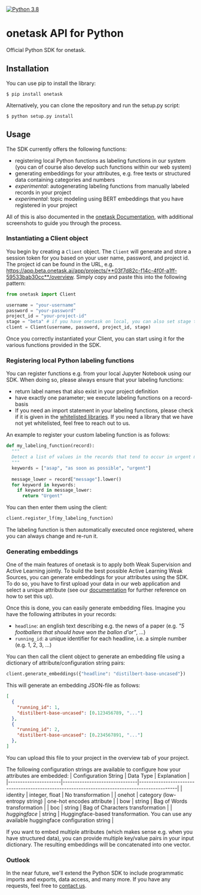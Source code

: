 [![Python 3.8](https://img.shields.io/badge/python-3.8-blue.svg)](https://www.python.org/downloads/release/python-380/)

# onetask API for Python

Official Python SDK for onetask.

## Installation

You can use pip to install the library:

`$ pip install onetask`

Alternatively, you can clone the repository and run the setup.py script:

`$ python setup.py install`

## Usage

The SDK currently offers the following functions:
- registering local Python functions as labeling functions in our system (you can of course also develop such functions within our web system)
- generating embeddings for your attributes, e.g. free texts or structured data containing categories and numbers
- _experimental_: autogenerating labeling functions from manually labeled records in your project
- _experimental_: topic modeling using BERT embeddings that you have registered in your project

All of this is also documented in the [onetask Documentation](https://onetask.readme.io/reference/getting-started), with additional screenshots to guide you through the process.


### Instantiating a Client object

You begin by creating a `Client` object. The `Client` will generate and store a session token for you based on your user name, password, and project id. The project id can be found in the URL, e.g. https://app.beta.onetask.ai/app/projects/**03f7d82c-f14c-4f0f-a1ff-59533bab30cc**/overview. Simply copy and paste this into the following pattern:

```python
from onetask import Client

username = "your-username"
password = "your-password"
project_id = "your-project-id"
stage = "beta" # if you have onetask on local, you can also set stage to "local"
client = Client(username, password, project_id, stage)
```

Once you correctly instantiated your Client, you can start using it for the various functions provided in the SDK. 


### Registering local Python labeling functions

You can register functions e.g. from your local Jupyter Notebook using our SDK. When doing so, please always ensure that your labeling functions:
- return label names that also exist in your project definition
- have exactly one parameter; we execute labeling functions on a record-basis
- If you need an import statement in your labeling functions, please check if it is given in the [whitelisted libraries](https://onetask.readme.io/reference/whitelisted-libraries). If you need a library that we have not yet whitelisted, feel free to reach out to us.

An example to register your custom labeling function is as follows:
```python
def my_labeling_function(record):
  """
  Detect a list of values in the records that tend to occur in urgent messages.
  """
  keywords = ["asap", "as soon as possible", "urgent"]
  
  message_lower = record["message"].lower()
  for keyword in keywords:
    if keyword in message_lower:
      return "Urgent"
```

You can then enter them using the client:

```python
client.register_lf(my_labeling_function)
```

The labeling function is then automatically executed once registered, where you can always change and re-run it.

### Generating embeddings

One of the main features of onetask is to apply both Weak Supervision and Active Learning jointly. To build the best possible Active Learning Weak Sources, you can generate embeddings for your attributes using the SDK. To do so, you have to first upload your data in our web application and select a unique attribute (see our [documentation](https://onetask.readme.io/reference/create-your-project) for further reference on how to set this up).

Once this is done, you can easily generate embedding files. Imagine you have the following attributes in your records:
- `headline`: an english text describing e.g. the news of a paper (e.g. _"5 footballers that should have won the ballon d'or"_, ...)
- `running_id`: a unique identifier for each headline, i.e. a simple number (e.g. 1, 2, 3, ...)

You can then call the client object to generate an embedding file using a dictionary of attribute/configuration string pairs:
```python
client.generate_embeddings({"headline": "distilbert-base-uncased"})
```

This will generate an embedding JSON-file as follows:

```json
[
  {
    "running_id": 1,
    "distilbert-base-uncased": [0.123456789, "..."]
  },
  {
    "running_id": 2,
    "distilbert-base-uncased": [0.234567891, "..."]
  },
]
```

You can upload this file to your project in the overview tab of your project.

The following configuration strings are available to configure how your attributes are embedded:
| Configuration String | Data Type                     | Explanation                                                                                  |
|----------------------|-------------------------------|----------------------------------------------------------------------------------------------|
| identity             | integer, float                | No transformation                                                                            |
| onehot               | category (low-entropy string) | one-hot encodes attribute                                                                    |
| bow                  | string                        | Bag of Words transformation                                                                  |
| boc                  | string                        | Bag of Characters transformation                                                             |
| _huggingface_        | string                        | Huggingface-based transformation. You can use any available huggingface configuration string |

If you want to embed multiple attributes (which makes sense e.g. when you have structured data), you can provide multiple key/value pairs in your input dictionary. The resulting embeddings will be concatenated into one vector.

### Outlook
In the near future, we'll extend the Python SDK to include programmatic imports and exports, data access, and many more. If you have any requests, feel free to [contact us](https://www.onetask.ai/contact-us).
